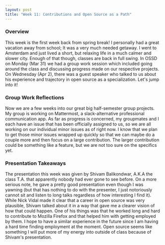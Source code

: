 ```yaml
---
layout: post
title: "Week 11: Contributions and Open Source as a Path"
---
```


<!---- make your blog post: discuss progress you've made on the group project and what you hope to accomplish in the remaining few weekscomment on the presentation you saw this week -->

### Overview

This week is the first week back from spring break! I personally had a great vacation away from school; It was a very much needed getaway. I went to Amsterdam and just lived a short, but relaxing life in a much calmer and slower city. Enough of that though, classes are back in full swing. In OSSD on Monday (Mar 31) we had a group work session which included going around the class and discussing progress made on our respective projects. On Wednesday (Apr 2), there was a guest speaker who talked to us about his experience and trajectory in open source as a specialization. Let's jump into it!

<!--more-->

### Group Work Reflections

Now we are a few weeks into our great big half-semester group projects. My group is working on Mattermost, a slack-alternative professional communication app. As far as progress is concerned, my groupmates and I each have an issue that has been officially assigned to us, so we are all working on our individual minor issues as of right now. I know that we plan to get those minor issues wrapped up quickly so that we can maybe do a couple more and then focus on a large contribution. The larger contribution could be something like a feature, but we are not too sure on the specifics yet. 

### Presentation Takeaways

The presentation this week was given by Shivam Balikondwar, A.K.A the class T.A. that apparently nobody had ever gone to see before. On a more serious note, he gave a pretty good presentation even though I was yawning (but that has nothing to do with the presenter, I just notoriously cannot sit and listen to long talks regardless of how interesting I find it). While Nick Vidal made it clear that a career in open source was very plausible, Shivam talked about it in a way that gave me a clearer vision of how that could happen. One of his things was that he worked long and hard to contribute to Mozilla Firefox and that helped him with getting employed by them. I hope to have a similar experience in the future since I am having a hard time finding employment at the moment. Open source seems like something I will put more of my energy into outside of class because of Shivam's presentation. 